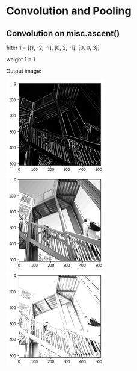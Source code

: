 # Convolution and Pooling

## Convolution on misc.ascent()

filter 1 = [[1, -2, -1], [0, 2, -1], [0, 0, 3]]

weight 1 =  1

Output image:


![](cov_stairs_1.jpg)     ![](cov_stairs_2.jpg)      ![](cov_stairs_3.jpg)     


